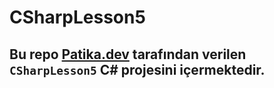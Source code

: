 # CSharpLesson5
## Bu repo [Patika.dev](https://www.patika.dev) tarafından verilen `CSharpLesson5` C# projesini içermektedir.

